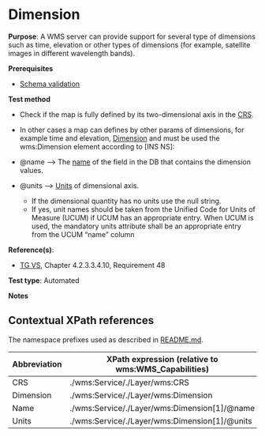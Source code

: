 # Dimension

**Purpose**: A WMS server can provide support for several type of dimensions such as time, elevation or other types of dimensions (for example, satellite images in different wavelength bands).

**Prerequisites**

* [Schema validation](./schema-validation)

**Test method**

* Check if the map is fully defined by its two-dimensional axis in the [CRS](#CRS). 
* In other cases a map can defines by other params of dimensions, for example time and elevation, [Dimension](#dimension) and must be used the wms:Dimension element according to [INS NS]:

* @name --> The [name](#name) of the field in the DB that contains the dimension values.
* @units --> [Units](#units) of dimensional axis. 
  * If the dimensional quantity has no units use the null string.
  * If yes, unit names should be taken from the Unified Code for Units of Measure (UCUM) if UCUM has an appropriate entry. When UCUM is used, the mandatory units attribute shall be an appropriate entry from the UCUM “name” column

**Reference(s)**:
* [TG VS](./README#ref_TG_VS), Chapter 4.2.3.3.4.10, Requirement 48

**Test type**: Automated

**Notes**

## Contextual XPath references

The namespace prefixes used as described in [README.md](./README#namespaces).

Abbreviation                                               |  XPath expression (relative to wms:WMS_Capabilities)
---------------------------------------------------------- | -------------------------------------------------------------------------
CRS <a name="CRS"></a> | ./wms:Service/\./Layer/wms:CRS
Dimension <a name="dimension"></a> | ./wms:Service/\./Layer/wms:Dimension
Name <a name="name"></a> | ./wms:Service/\./Layer/wms:Dimension[1]/@name
Units <a name="units"></a> | ./wms:Service/\./Layer/wms:Dimension[1]/@units
